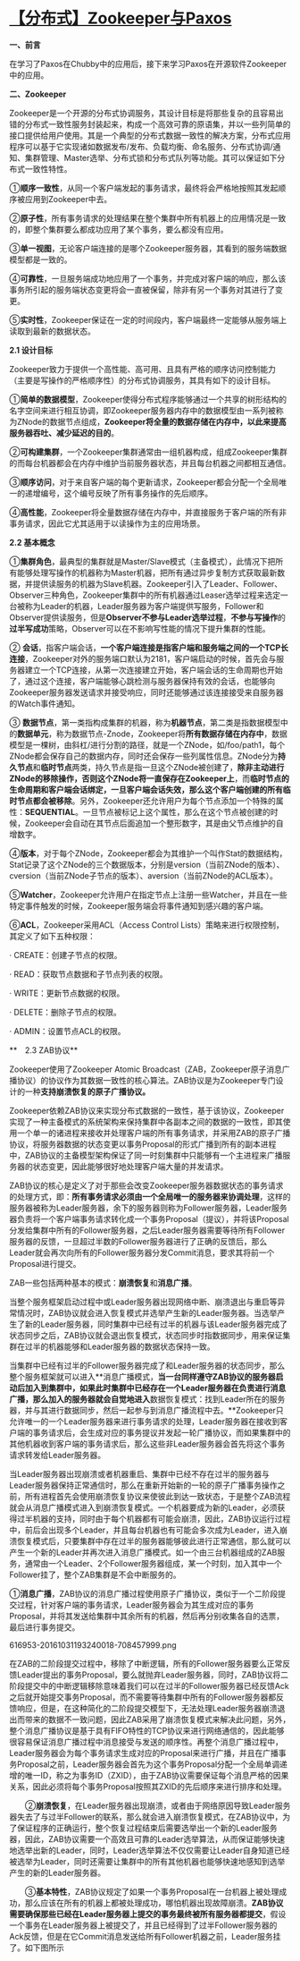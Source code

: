 # [【分布式】Zookeeper与Paxos](https://www.cnblogs.com/leesf456/p/6012777.html)

**一、前言**

在学习了Paxos在Chubby中的应用后，接下来学习Paxos在开源软件Zookeeper中的应用。

**二、Zookeeper**

Zookeeper是一个开源的分布式协调服务，其设计目标是将那些复杂的且容易出错的分布式一致性服务封装起来，构成一个高效可靠的原语集，并以一些列简单的接口提供给用户使用。其是一个典型的分布式数据一致性的解决方案，分布式应用程序可以基于它实现诸如数据发布/发布、负载均衡、命名服务、分布式协调/通知、集群管理、Master选举、分布式锁和分布式队列等功能。其可以保证如下分布式一致性特性。

①**顺序一致性**，从同一个客户端发起的事务请求，最终将会严格地按照其发起顺序被应用到Zookeeper中去。

②**原子性**，所有事务请求的处理结果在整个集群中所有机器上的应用情况是一致的，即整个集群要么都成功应用了某个事务，要么都没有应用。

③**单一视图**，无论客户端连接的是哪个Zookeeper服务器，其看到的服务端数据模型都是一致的。

④**可靠性**，一旦服务端成功地应用了一个事务，并完成对客户端的响应，那么该事务所引起的服务端状态变更将会一直被保留，除非有另一个事务对其进行了变更。

⑤**实时性**，Zookeeper保证在一定的时间段内，客户端最终一定能够从服务端上读取到最新的数据状态。

**2.1 设计目标**

Zookeeper致力于提供一个高性能、高可用、且具有严格的顺序访问控制能力（主要是写操作的严格顺序性）的分布式协调服务，其具有如下的设计目标。

①**简单的数据模型**，Zookeeper使得分布式程序能够通过一个共享的树形结构的名字空间来进行相互协调，即Zookeeper服务器内存中的数据模型由一系列被称为ZNode的数据节点组成，**Zookeeper将全量的数据存储在内存中，以此来提高服务器吞吐、减少延迟的目的**。

②**可构建集群**，一个Zookeeper集群通常由一组机器构成，组成Zookeeper集群的而每台机器都会在内存中维护当前服务器状态，并且每台机器之间都相互通信。

③**顺序访问**，对于来自客户端的每个更新请求，Zookeeper都会分配一个全局唯一的递增编号，这个编号反映了所有事务操作的先后顺序。

④**高性能**，Zookeeper将全量数据存储在内存中，并直接服务于客户端的所有非事务请求，因此它尤其适用于以读操作为主的应用场景。

**2.2 基本概念**

①**集群角色**，最典型的集群就是Master/Slave模式（主备模式），此情况下把所有能够处理写操作的机器称为Master机器，把所有通过异步复制方式获取最新数据，并提供读服务的机器为Slave机器。Zookeeper引入了Leader、Follower、Observer三种角色，Zookeeper集群中的所有机器通过Leaser选举过程来选定一台被称为Leader的机器，Leader服务器为客户端提供写服务，Follower和Observer提供读服务，但是**Observer不参与Leader选举过程**，**不参与写操作**的**过半写成功**策略，Observer可以在不影响写性能的情况下提升集群的性能。

② **会话**，指客户端会话，**一个客户端连接是指客户端和服务端之间的一个TCP长连接**，Zookeeper对外的服务端口默认为2181，客户端启动的时候，首先会与服务器建立一个TCP连接，从第一次连接建立开始，客户端会话的生命周期也开始了，通过这个连接，客户端能够心跳检测与服务器保持有效的会话，也能够向Zookeeper服务器发送请求并接受响应，同时还能够通过该连接接受来自服务器的Watch事件通知。

③ **数据节点**，第一类指构成集群的机器，称为**机器节点**，第二类是指数据模型中的**数据单元**，称为数据节点-Znode，Zookeeper将**所有数据存储在内存中**，数据模型是一棵树，由斜杠/进行分割的路径，就是一个ZNode，如/foo/path1，每个ZNode都会保存自己的数据内存，同时还会保存一些列属性信息。ZNode分为**持久节点**和**临时节点**两类，持久节点是指一旦这个ZNode被创建了，**除非主动进行ZNode的移除操作，否则这个ZNode将一直保存在Zookeeper上**，而**临时节点的生命周期和客户端会话绑定，一旦客户端会话失效，那么这个客户端创建的所有临时节点都会被移除**。另外，Zookeeper还允许用户为每个节点添加一个特殊的属性：**SEQUENTIAL**。一旦节点被标记上这个属性，那么在这个节点被创建的时候，Zookeeper会自动在其节点后面追加一个整形数字，其是由父节点维护的自增数字。

④**版本**，对于每个ZNode，Zookeeper都会为其维护一个叫作Stat的数据结构，Stat记录了这个ZNode的三个数据版本，分别是version（当前ZNode的版本）、cversion（当前ZNode子节点的版本）、aversion（当前ZNode的ACL版本）。

⑤**Watcher**，Zookeeper允许用户在指定节点上注册一些Watcher，并且在一些特定事件触发的时候，Zookeeper服务端会将事件通知到感兴趣的客户端。

⑥**ACL**，Zookeeper采用ACL（Access Control Lists）策略来进行权限控制，其定义了如下五种权限：

· CREATE：创建子节点的权限。

· READ：获取节点数据和子节点列表的权限。

· WRITE：更新节点数据的权限。

· DELETE：删除子节点的权限。

· ADMIN：设置节点ACL的权限。

**　2.3 ZAB协议**

Zookeeper使用了Zookeeper Atomic Broadcast（ZAB，Zookeeper原子消息广播协议）的协议作为其数据一致性的核心算法。ZAB协议是为Zookeeper专门设计的一种**支持崩溃恢复的原子广播协议。**

Zookeeper依赖ZAB协议来实现分布式数据的一致性，基于该协议，Zookeeper实现了一种主备模式的系统架构来保持集群中各副本之间的数据的一致性，即其使用一个单一的诸进程来接收并处理客户端的所有事务请求，并采用ZAB的原子广播协议，将服务器数据的状态变更以事务Proposal的形式广播到所有的副本进程中，ZAB协议的主备模型架构保证了同一时刻集群中只能够有一个主进程来广播服务器的状态变更，因此能够很好地处理客户端大量的并发请求。

ZAB协议的核心是定义了对于那些会改变Zookeeper服务器数据状态的事务请求的处理方式，即：**所有事务请求必须由一个全局唯一的服务器来协调处理**，这样的服务器被称为Leader服务器，余下的服务器则称为Follower服务器，Leader服务器负责将一个客户端事务请求转化成一个事务Proposal（提议），并将该Proposal分发给集群中所有的Follower服务器，之后Leader服务器需要等待所有Follower服务器的反馈，一旦超过半数的Follower服务器进行了正确的反馈后，那么Leader就会再次向所有的Follower服务器分发Commit消息，要求其将前一个Proposal进行提交。

ZAB一些包括两种基本的模式：**崩溃恢复**和**消息广播**。

当整个服务框架启动过程中或Leader服务器出现网络中断、崩溃退出与重启等异常情况时，ZAB协议就会进入恢复模式并选举产生新的Leader服务器。当选举产生了新的Leader服务器，同时集群中已经有过半的机器与该Leader服务器完成了状态同步之后，ZAB协议就会退出恢复模式，状态同步时指数据同步，用来保证集群在过半的机器能够和Leader服务器的数据状态保持一致。

当集群中已经有过半的Follower服务器完成了和Leader服务器的状态同步，那么整个服务框架就可以进入**消息广播模式，**当一台同样遵守ZAB协议的服务器启动后加入到集群中，如果此时集群中已经存在一个Leader服务器在负责进行消息广播，那么加入的服务器就会自觉地进入**数据恢复模式：找到Leader所在的服务器，并与其进行数据同步，然后一起参与到消息广播流程中去。**Zookeeper只允许唯一的一个Leader服务器来进行事务请求的处理，Leader服务器在接收到客户端的事务请求后，会生成对应的事务提议并发起一轮广播协议，而如果集群中的其他机器收到客户端的事务请求后，那么这些非Leader服务器会首先将这个事务请求转发给Leader服务器。

当Leader服务器出现崩溃或者机器重启、集群中已经不存在过半的服务器与Leader服务器保持正常通信时，那么在重新开始新的一轮的原子广播事务操作之前，所有进程首先会使用崩溃恢复协议来使彼此到达一致状态，于是整个ZAB流程就会从消息广播模式进入到崩溃恢复模式。一个机器要成为新的Leader，必须获得过半机器的支持，同时由于每个机器都有可能会崩溃，因此，ZAB协议运行过程中，前后会出现多个Leader，并且每台机器也有可能会多次成为Leader，进入崩溃恢复模式后，只要集群中存在过半的服务器能够彼此进行正常通信，那么就可以产生一个新的Leader并再次进入消息广播模式。如一个由三台机器组成的ZAB服务，通常由一个Leader、2个Follower服务器组成，某一个时刻，加入其中一个Follower挂了，整个ZAB集群是不会中断服务的。

①**消息广播**，ZAB协议的消息广播过程使用原子广播协议，类似于一个二阶段提交过程，针对客户端的事务请求，Leader服务器会为其生成对应的事务Proposal，并将其发送给集群中其余所有的机器，然后再分别收集各自的选票，最后进行事务提交。

616953-20161031193240018-708457999.png

在ZAB的二阶段提交过程中，移除了中断逻辑，所有的Follower服务器要么正常反馈Leader提出的事务Proposal，要么就抛弃Leader服务器，同时，ZAB协议将二阶段提交中的中断逻辑移除意味着我们可以在过半的Follower服务器已经反馈Ack之后就开始提交事务Proposal，而不需要等待集群中所有的Follower服务器都反馈响应，但是，在这种简化的二阶段提交模型下，无法处理Leader服务器崩溃退出而带来的数据不一致问题，因此ZAB采用了崩溃恢复模式来解决此问题，另外，整个消息广播协议是基于具有FIFO特性的TCP协议来进行网络通信的，因此能够很容易保证消息广播过程中消息接受与发送的顺序性。再整个消息广播过程中，Leader服务器会为每个事务请求生成对应的Proposal来进行广播，并且在广播事务Proposal之前，Leader服务器会首先为这个事务Proposal分配一个全局单调递增的唯一ID，称之为事务ID（ZXID），由于ZAB协议需要保证每个消息严格的因果关系，因此必须将每个事务Proposal按照其ZXID的先后顺序来进行排序和处理。

　　②**崩溃恢复**，在Leader服务器出现崩溃，或者由于网络原因导致Leader服务器失去了与过半Follower的联系，那么就会进入崩溃恢复模式，在ZAB协议中，为了保证程序的正确运行，整个恢复过程结束后需要选举出一个新的Leader服务器，因此，ZAB协议需要一个高效且可靠的Leader选举算法，从而保证能够快速地选举出新的Leader，同时，Leader选举算法不仅仅需要让Leader自身知道已经被选举为Leader，同时还需要让集群中的所有其他机器也能够快速地感知到选举产生的新的Leader服务器。

　　③**基本特性**，ZAB协议规定了如果一个事务Proposal在一台机器上被处理成功，那么应该在所有的机器上都被处理成功，哪怕机器出现故障崩溃。**ZAB协议需要确保那些已经在Leader服务器上提交的事务最终被所有服务器都提交**，假设一个事务在Leader服务器上被提交了，并且已经得到了过半Follower服务器的Ack反馈，但是在它Commit消息发送给所有Follower机器之前，Leader服务挂了。如下图所示

